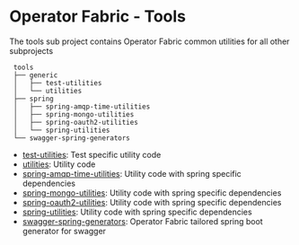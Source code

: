 # Operator Fabric - Tools

The tools sub project contains Operator Fabric common utilities for all other subprojects

```
 tools
 ├── generic
 │   ├── test-utilities
 │   └── utilities
 ├── spring
 │   ├── spring-amqp-time-utilities
 │   ├── spring-mongo-utilities
 │   ├── spring-oauth2-utilities
 │   └── spring-utilities
 └── swagger-spring-generators

```
* [test-utilities](generic/test-utilities/README.md): Test specific utility code
* [utilities](generic/utilities/README.md): Utility code
* [spring-amqp-time-utilities](spring/spring-amqp-time-utilities): Utility code  with spring specific dependencies
* [spring-mongo-utilities](spring/spring-mongo-utilities): Utility code  with spring specific dependencies
* [spring-oauth2-utilities](spring/spring-oauth2-utilities): Utility code  with spring specific dependencies
* [spring-utilities](spring/spring-utilities/README.md): Utility code  with spring specific dependencies
* [swagger-spring-generators](swagger-spring-generators/README.md): Operator Fabric tailored spring boot generator for swagger
